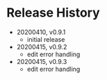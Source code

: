 # Release History

* 20200410, v0.9.1
	* initial release
* 20200415, v0.9.2
	* edit error handling
* 20200415, v0.9.3
	* edit error handling
